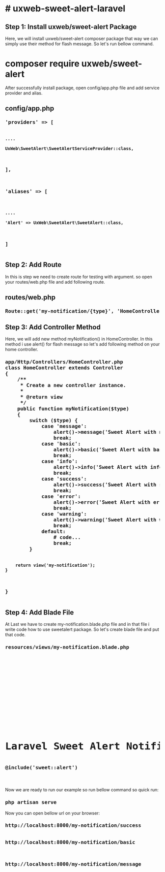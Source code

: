 <h1># uxweb-sweet-alert-laravel</h1>
<h2>Step 1: Install uxweb/sweet-alert Package</h2>

Here, we will install uxweb/sweet-alert composer package that way we can simply use their method for flash message. So let's run bellow command.

<h1>composer require uxweb/sweet-alert</h1>

After successfully install package, open config/app.php file and add service provider and alias.

<h2>config/app.php</h2>

<h3><pre>'providers' => [

	....

	UxWeb\SweetAlert\SweetAlertServiceProvider::class,

],

'aliases' => [

	....

	'Alert' => UxWeb\SweetAlert\SweetAlert::class,

]</pre>
</h3>

<h2>Step 2: Add Route</h2>

In this is step we need to create route for testing with argument. so open your routes/web.php file and add following route.

<h2>routes/web.php</h2>

<h3><pre>Route::get('my-notification/{type}', 'HomeController@myNotification');</pre></h3>

<h2>Step 3: Add Controller Method</h2>

Here, we will add new method myNotification() in HomeController. In this method i use alert() for flash message so let's add following method on your home controller.

<h3><pre>app/Http/Controllers/HomeController.php
class HomeController extends Controller
{
    /**
     * Create a new controller instance.
     *
     * @return view
     */
    public function myNotification($type)
    {
        switch ($type) {
            case 'message':
                alert()->message('Sweet Alert with message.');
                break;
            case 'basic':
                alert()->basic('Sweet Alert with basic.','Basic');
                break;
            case 'info':
                alert()->info('Sweet Alert with info.');
                break;
            case 'success':
                alert()->success('Sweet Alert with success.','Welcome to ItSolutionStuff.com')->autoclose(3500);
                break;
            case 'error':
                alert()->error('Sweet Alert with error.');
                break;
            case 'warning':
                alert()->warning('Sweet Alert with warning.');
                break;
            default:
                # code...
                break;
        }


        return view('my-notification');
    }
}</pre></h3>


<h2>
Step 4: Add Blade File
</h2>
At Last we have to create my-notification.blade.php file and in that file i write code how to use sweetalert package. So let's create blade file and put that code.
<h3><pre>
resources/views/my-notification.blade.php

<!DOCTYPE html>
<html>
<head>
	<title>Laravel Sweet Alert Notification</title>
	<link rel="stylesheet" href="http://demo.itsolutionstuff.com/plugin/bootstrap-3.min.css">
	<script src="http://demo.itsolutionstuff.com/plugin/jquery.js"></script>
	<link rel="stylesheet" href="https://cdnjs.cloudflare.com/ajax/libs/sweetalert/1.1.3/sweetalert.min.css" />
	<script src="https://cdnjs.cloudflare.com/ajax/libs/sweetalert/1.1.3/sweetalert.min.js"></script>
</head>
<body>


<h1 class="text-center">Laravel Sweet Alert Notification</h1>
@include('sweet::alert')


</body>
</html></pre>
</h3>

Now we are ready to run our example so run bellow command so quick run:

<h3><pre>php artisan serve</pre></h3>

Now you can open bellow url on your browser:

<h3><pre>http://localhost:8000/my-notification/success

http://localhost:8000/my-notification/basic

http://localhost:8000/my-notification/message
</pre>
</h3>
